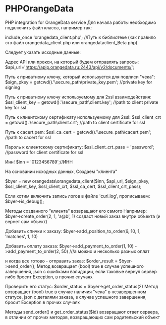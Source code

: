 # PHPOrangeData
PHP integration for OrangeData service
Для начала работы необходимо подключить файл класса, например так:

include_once 'orangedata_client.php'; //Путь к библиотеке (как правило это файл orangedata_client.php или orangedataclient_Beta.php)

Следует указать исходные данные:

Адрес API или прокси, на который будем отправлять запросы:
$api_url='https://apip.orangedata.ru:2443/api/v2/documents/';

Путь к приватному ключу, который используется для подписи "чека":
$sign_pkey = getcwd().'\secure_path\private_key.pem'; //private key for signing

Путь к приватному ключу используемому для 2ssl взаимодействия:
$ssl_client_key = getcwd().'\secure_path\client.key'; //path to client private key for ssl

Путь к клиентскому сертификату используемому для 2ssl:
$ssl_client_crt = getcwd().'\secure_path\client.crt'; //path to client certificate for ssl

Путь к cacert.pem:
$ssl_ca_cert = getcwd().'\secure_path\cacert.pem'; //path to cacert for ssl

Пароль к клиентскому сертификату:
$ssl_client_crt_pass = 'password'; //password for client certificate for ssl

Инн!
$inn = '0123456789';//ИНН

На основании исходных данных,
Создаем "клиента"

$byer = new orangedata\orangedata_client($inn, 
        $api_url,
        $sign_pkey,
        $ssl_client_key,
        $ssl_client_crt,
        $ssl_ca_cert,
        $ssl_client_crt_pass);
        
Если хотим включить запись логов в файле 'curl.log', прописываем:
$byer->is_debug();

Методы созданного "клиента" возвращают его самого
Например:
$byer->create_order(2, 1, 'a@b', 1) создаст новый заказ внутри объекта (и вернет сам объект)

Добавить спички к заказу:
$byer->add_position_to_order(6, 10, 1, 'matches', 1, 10)

Добавить оплату заказа:
$byer->add_payment_to_order(1, 10)
->add_payment_to_order(2, 50)   ///а можно и несколько разных оплат

и когда все готово - отправить заказ:
$order_result = $byer->send_order();
Метод возвращает (bool) true в случае успешного завершения,
json с ошибками валидации, если таковые вернул сервер
либо бросит Exception, в прочих случаях

Проверить его статус:
$order_status = $byer->get_order_status(2)
Метод возвращает (bool) true в случае наличия "чека" в незавершенном статусе,
json с деталями заказа, в случае успешного завершения,
бросит Exception в прочих случаях 

Методы send_order() и get_order_status($id) возвращают ответ сервера,
в отличии от прочих методов, возвращающих сам родительский объект


